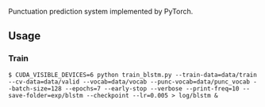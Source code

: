 Punctuation prediction system implemented by PyTorch.

## Usage
### Train
```shell
$ CUDA_VISIBLE_DEVICES=6 python train_blstm.py --train-data=data/train --cv-data=data/valid --vocab=data/vocab --punc-vocab=data/punc_vocab --batch-size=128 --epochs=7 --early-stop --verbose --print-freq=10 --save-folder=exp/blstm --checkpoint --lr=0.005 > log/blstm &
```
